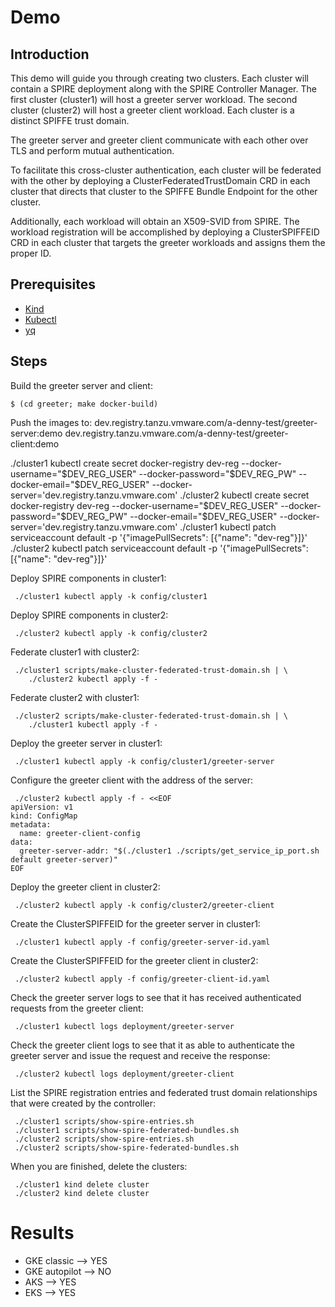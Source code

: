 # Demo

## Introduction

This demo will guide you through creating two clusters. Each cluster will
contain a SPIRE deployment along with the SPIRE Controller Manager. The first
cluster (cluster1) will host a greeter server workload. The second cluster
(cluster2) will host a greeter client workload. Each cluster is a distinct
SPIFFE trust domain.

The greeter server and greeter client communicate with each other over TLS and
perform mutual authentication.

To facilitate this cross-cluster authentication, each cluster will be federated
with the other by deploying a ClusterFederatedTrustDomain CRD in each cluster
that directs that cluster to the SPIFFE Bundle Endpoint for the other cluster.

Additionally, each workload will obtain an X509-SVID from SPIRE. The workload
registration will be accomplished by deploying a ClusterSPIFFEID CRD in each
cluster that targets the greeter workloads and assigns them the proper ID.

## Prerequisites

- [Kind](https://kind.sigs.k8s.io/docs/user/quick-start/#installation)
- [Kubectl](https://kubernetes.io/docs/tasks/tools/)
- [yq](https://github.com/mikefarah/yq)

## Steps

Build the greeter server and client:

    $ (cd greeter; make docker-build)


Push the images to:
dev.registry.tanzu.vmware.com/a-denny-test/greeter-server:demo
dev.registry.tanzu.vmware.com/a-denny-test/greeter-client:demo


./cluster1 kubectl create secret docker-registry dev-reg --docker-username="$DEV_REG_USER" --docker-password="$DEV_REG_PW" --docker-email="$DEV_REG_USER" --docker-server='dev.registry.tanzu.vmware.com'
./cluster2 kubectl create secret docker-registry dev-reg --docker-username="$DEV_REG_USER" --docker-password="$DEV_REG_PW" --docker-email="$DEV_REG_USER" --docker-server='dev.registry.tanzu.vmware.com'
./cluster1 kubectl patch serviceaccount default -p '{"imagePullSecrets": [{"name": "dev-reg"}]}'
./cluster2 kubectl patch serviceaccount default -p '{"imagePullSecrets": [{"name": "dev-reg"}]}'


Deploy SPIRE components in cluster1:

     ./cluster1 kubectl apply -k config/cluster1

Deploy SPIRE components in cluster2:

     ./cluster2 kubectl apply -k config/cluster2

Federate cluster1 with cluster2:

     ./cluster1 scripts/make-cluster-federated-trust-domain.sh | \
        ./cluster2 kubectl apply -f -

Federate cluster2 with cluster1:

     ./cluster2 scripts/make-cluster-federated-trust-domain.sh | \
        ./cluster1 kubectl apply -f -

Deploy the greeter server in cluster1:

     ./cluster1 kubectl apply -k config/cluster1/greeter-server

Configure the greeter client with the address of the server:

     ./cluster2 kubectl apply -f - <<EOF
    apiVersion: v1
    kind: ConfigMap
    metadata:
      name: greeter-client-config
    data:
      greeter-server-addr: "$(./cluster1 ./scripts/get_service_ip_port.sh default greeter-server)"
    EOF

Deploy the greeter client in cluster2:

     ./cluster2 kubectl apply -k config/cluster2/greeter-client

Create the ClusterSPIFFEID for the greeter server in cluster1:

     ./cluster1 kubectl apply -f config/greeter-server-id.yaml

Create the ClusterSPIFFEID for the greeter client in cluster2:

     ./cluster2 kubectl apply -f config/greeter-client-id.yaml

Check the greeter server logs to see that it has received authenticated
requests from the greeter client:

     ./cluster1 kubectl logs deployment/greeter-server

Check the greeter client logs to see that it as able to authenticate
the greeter server and issue the request and receive the response:

     ./cluster2 kubectl logs deployment/greeter-client

List the SPIRE registration entries and federated trust domain relationships that were created by the controller:

     ./cluster1 scripts/show-spire-entries.sh
     ./cluster1 scripts/show-spire-federated-bundles.sh
     ./cluster2 scripts/show-spire-entries.sh
     ./cluster2 scripts/show-spire-federated-bundles.sh

When you are finished, delete the clusters:

     ./cluster1 kind delete cluster
     ./cluster2 kind delete cluster



# Results
* GKE classic --> YES
* GKE autopilot -->  NO
* AKS --> YES
* EKS --> YES